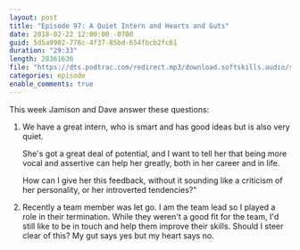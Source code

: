```yaml
---
layout: post
title: "Episode 97: A Quiet Intern and Hearts and Guts"
date: 2018-02-22 12:00:00 -0700
guid: 5d5a9902-778c-4f37-85bd-654fbcb2fc61
duration: "29:33"
length: 28361636
file: "https://dts.podtrac.com/redirect.mp3/download.softskills.audio/sse-097.mp3"
categories: episode
enable_comments: true
---
```


This week Jamison and Dave answer these questions:

1. We have a great intern, who is smart and has good ideas but is also very quiet.

   She's got a great deal of potential, and I want to tell her that being more vocal and assertive can help her greatly, both in her career and in life.

   How can I give her this feedback, without it sounding like a criticism of her personality, or her introverted tendencies?"

2. Recently a team member was let go. I am the team lead so I played a role in their termination. While they weren't a good fit for the team, I'd still like to be in touch and help them improve their skills. Should I steer clear of this? My gut says yes but my heart says no.

